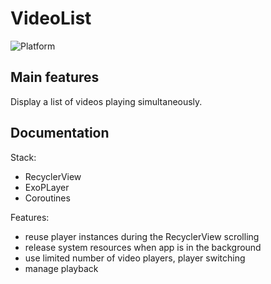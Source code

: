 # VideoList

![Platform](https://img.shields.io/badge/platform-Android-%23008080)

## Main features
Display a list of videos playing simultaneously.

## Documentation
Stack:
- RecyclerView
- ExoPLayer
- Coroutines

Features:
 - reuse player instances during the RecyclerView scrolling
 - release system resources when app is in the background
 - use limited number of video players, player switching
 - manage playback
